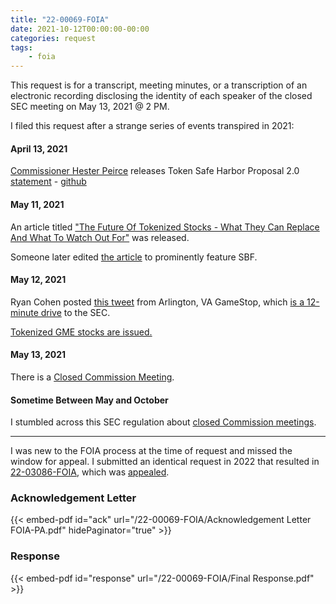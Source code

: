 ```yaml
---
title: "22-00069-FOIA"
date: 2021-10-12T00:00:00-00:00
categories: request
tags:
    - foia
---
```


This request is for a transcript, meeting minutes, or a transcription of an electronic recording disclosing the identity of each speaker of the closed SEC meeting on May 13, 2021 @ 2 PM.

I filed this request after a strange series of events transpired in 2021:

#### April 13, 2021

[Commissioner Hester Peirce][hp] releases Token Safe Harbor Proposal 2.0 [statement][hp-statement] - [github][hp-github]

#### May 11, 2021

An article titled ["The Future Of Tokenized Stocks - What They Can Replace And What To Watch Out For"][tokenized-article] was released.

Someone later edited [the article][tokenized-article-edited] to prominently feature SBF.

#### May 12, 2021

Ryan Cohen posted [this tweet][rc-va-tweet] from Arlington, VA GameStop, which [is a 12-minute drive][va-sec-drive] to the SEC.

[Tokenized GME stocks are issued.][tokenized-issued]

#### May 13, 2021

There is a [Closed Commission Meeting][ccmeeting].

#### Sometime Between May and October

I stumbled across this SEC regulation about [closed Commission meetings][ccmeeting-reg].

---

I was new to the FOIA process at the time of request and missed the window for appeal. I submitted an identical request in 2022 that resulted in [22-03086-FOIA][22-03086-FOIA], which was [appealed][23-00004-APPS].

### Acknowledgement Letter

{{< embed-pdf id="ack" url="/22-00069-FOIA/Acknowledgement Letter FOIA-PA.pdf" hidePaginator="true" >}}

### Response

{{< embed-pdf id="response" url="/22-00069-FOIA/Final Response.pdf" >}}

[hp]: https://www.sec.gov/about/commissioners/hester-m-peirce
[hp-statement]: https://www.sec.gov/news/public-statement/peirce-statement-token-safe-harbor-proposal-2.0
[hp-github]: https://github.com/CommissionerPeirce/SafeHarbor2.0
[tokenized-article]:https://web.archive.org/web/20210511132227/https://www.forbes.com/sites/javierpaz/2021/05/11/the-future-of-tokenized-stockswhat-they-can-replace-and-what-to-watch-out-for/
[tokenized-article-edited]: https://web.archive.org/web/20210622123516/https://www.forbes.com/sites/javierpaz/2021/05/11/the-future-of-tokenized-stockswhat-they-can-replace-and-what-to-watch-out-for/
[rc-va-tweet]: https://twitter.com/ryancohen/status/1392649234944507906
[va-sec-drive]: https://www.google.com/maps/dir/U.S.+Securities+and+Exchange+Commission,+F+Street+Northeast,+Washington,+DC/GameStop,+1100+S+Hayes+St,+Arlington,+VA+22202/@38.8805612,-77.049705,14z/data=!3m2!4b1!5s0x89b7b6dec8b955a5:0x7edf0a3a5a9f7c6b!4m13!4m12!1m5!1m1!1s0x89b7b823fba296a3:0xe7888e781877a9d2!2m2!1d-77.0040907!2d38.8980337!1m5!1m1!1s0x89b7b6defeb71d75:0xe6fca56e977bb880!2m2!1d-77.0607968!2d38.8629553
[tokenized-issued]: https://web.archive.org/web/20220111102708if_/http://digitalassets.ag/assets/files/GME.pdf
[ccmeeting]: https://www.sec.gov/news/closedmeetings/2021/ssamtg051321.htm
[ccmeeting-reg]: https://www.ecfr.gov/current/title-17/chapter-II/part-200/subpart-I/section-200.408
[22-03086-FOIA]: /2022/09/22-03086-foia
[23-00004-APPS]: /2022/10/23-00004-apps/
